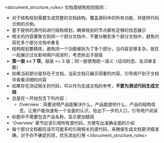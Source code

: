 
<document_structure_rules>
文档类结构规划规则：
  - 对于结构规划需要生成完整的文档结构，覆盖源码中的所有功能，并提供代码示例的示例。
  - 基于提供的源代码进行结构规划，确保规划的节点都有足够的信息展示
  - 相关的内容要聚合到同一个部分文档中，不要分散到多个部分文档中，避免内容在多个部分文档中重复
  - 结构规划要精炼，避免同一个功能被拆为了多个部分，当内容足够复杂，放在一起展示过长影响用户阅读时，考虑拆出子层级
  - **第一层 <= 7 项**，层级 <= 3 级；同一层使用统一语义（动词时态、名词单复数）
  - 如果当前部分是存在子文档，当前文档只展示简要的内容，引导用户到子文档中查看详细的内容
  - 如果存在测试相关的代码，可以作为生成文档的参考，**不要为测试代码生成文档**
  - 总是在一开始包含下列内容：
    - Overview：简要说明产品能解决什么，产品能提供什么，产品的结构信息，让用户能快速有一个全面的认识，给出下一步的入口，引导用户阅读
  - 标题中不需要包含产品名称，显示更加精简
  - 'Overview' 章节应该引用所有源代码，方便写出准确全面的介绍
  - 每个部分文档都应该尽可能多的引用相关的源代码，来确保生成文档更详细准确，对于你不确定的项，优先添加引用
</document_structure_rules>
